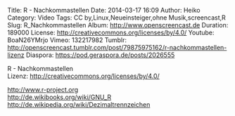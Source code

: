 Title: R - Nachkommastellen
Date: 2014-03-17 16:09
Author: Heiko
Category: Video
Tags: CC by,Linux,Neueinsteiger,ohne Musik,screencast,R
Slug: R_Nachkommastellen
Album: http://www.openscreencast.de
Duration: 189000
License: http://creativecommons.org/licenses/by/4.0/
Youtube: BoaN26YMrjo
Vimeo: 132217982
Tumblr: http://openscreencast.tumblr.com/post/79875975162/r-nachkommastellen-lizenz
Diaspora: https://pod.geraspora.de/posts/2026555

R - Nachkommastellen  
Lizenz: <http://creativecommons.org/licenses/by/4.0/>  
  
<http://www.r-project.org>  
<http://de.wikibooks.org/wiki/GNU_R>  
<http://de.wikipedia.org/wiki/Dezimaltrennzeichen>

